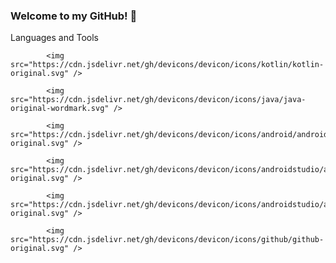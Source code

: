 ### Welcome to my GitHub! 👋

<!--
**nwaeme-olise/nwaeme-olise** is a ✨ _special_ ✨ repository because its `README.md` (this file) appears on your GitHub profile.

Here are some ideas to get you started:

- 🔭 I'm an Android developer specializing in Kotlin with a year's experience.
- 🌱 I’m currently learning to develop native Android apps with Kotlin.
- 👯 I’m looking to collaborate on Android Open-source projects.
- 📫 You can reach out to me via [LinkedIn](https://linkedin.com/in/olisemeka-nwaeme) or my e-mail, onwaeme@gmail.com.
- ⚡ Fun fact: I am a massive supporter of Arsenal Football Club, and I really believe we will win the League this year! :fire:
-->

Languages and Tools

            <img src="https://cdn.jsdelivr.net/gh/devicons/devicon/icons/kotlin/kotlin-original.svg" />
            
            <img src="https://cdn.jsdelivr.net/gh/devicons/devicon/icons/java/java-original-wordmark.svg" />

            <img src="https://cdn.jsdelivr.net/gh/devicons/devicon/icons/android/android-original.svg" />
            
            <img src="https://cdn.jsdelivr.net/gh/devicons/devicon/icons/androidstudio/androidstudio-original.svg" />
          
            <img src="https://cdn.jsdelivr.net/gh/devicons/devicon/icons/androidstudio/androidstudio-original.svg" />
            
            <img src="https://cdn.jsdelivr.net/gh/devicons/devicon/icons/github/github-original.svg" />
          
          
          
